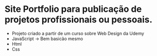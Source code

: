    # Site Portfolio para publicação de projetos profissionais ou pessoais.

 - Projeto criado a partir de um curso sobre Web Design da Udemy
 - JavaScript -> Bem basicão mesmo
 - Html
 - Css
 
